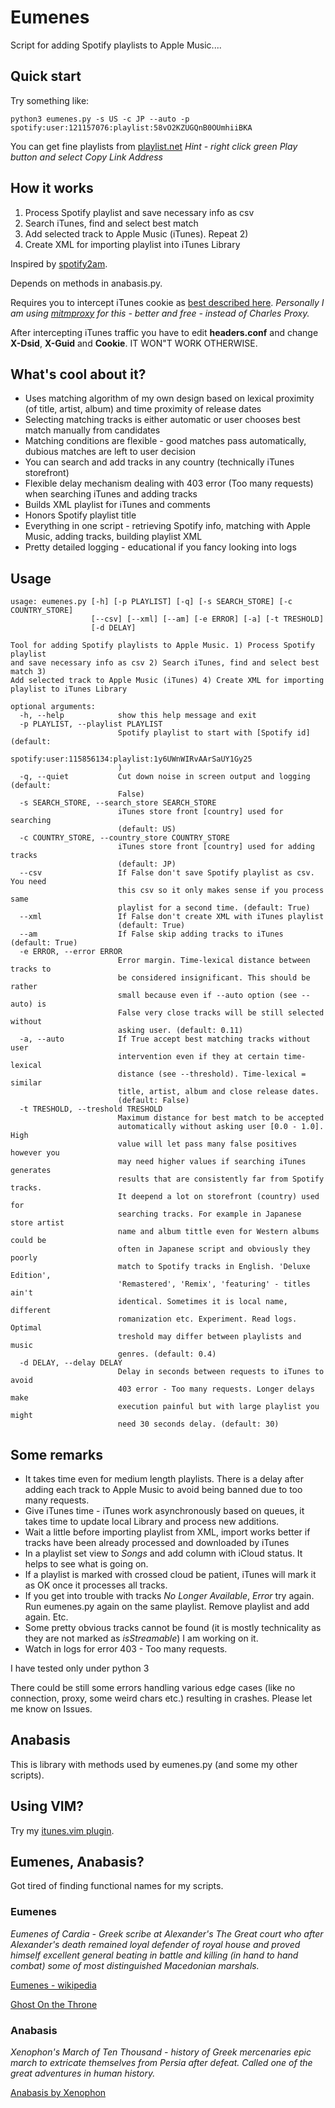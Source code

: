 # Eumenes

Script for adding Spotify playlists to Apple Music....


## Quick start

Try something like:

```
python3 eumenes.py -s US -c JP --auto -p spotify:user:121157076:playlist:58vO2KZUGQnB0OUmhiiBKA
```

You can get fine playlists from [playlist.net](http://playlists.net/) *Hint - right click green Play button and select Copy Link Address*

## How it works

1) Process Spotify playlist and save necessary info as csv
2) Search iTunes, find and select best match
3) Add selected track to Apple Music (iTunes). Repeat 2)
4) Create XML for importing playlist into iTunes Library

Inspired by [spotify2am](https://github.com/simonschellaert/spotify2am).

Depends on methods in anabasis.py.

Requires you to intercept iTunes cookie as [best described here](https://apple.stackexchange.com/questions/193731/sync-transfer-spotify-playlist-to-apple-music/194528).
*Personally I am using [mitmproxy](https://github.com/mitmproxy/mitmproxy) for this - better and free - instead of Charles Proxy.*

After intercepting iTunes traffic you have to edit **headers.conf** and change **X-Dsid**, **X-Guid** and **Cookie**. 
IT WON"T WORK OTHERWISE.

## What's cool about it?

* Uses matching algorithm of my own design based on lexical proximity (of title, artist, album) and time proximity of release dates
* Selecting matching tracks is either automatic or user chooses best match manually from candidates
* Matching conditions are flexible - good matches pass automatically, dubious matches are left to user decision
* You can search and add tracks in any country (technically iTunes storefront)
* Flexible delay mechanism dealing with 403 error (Too many requests) when searching iTunes and adding tracks
* Builds XML playlist for iTunes and comments
* Honors Spotify playlist title 
* Everything in one script - retrieving Spotify info, matching with Apple Music, adding tracks, building playlist XML
* Pretty detailed logging - educational if you fancy looking into logs

## Usage

```
usage: eumenes.py [-h] [-p PLAYLIST] [-q] [-s SEARCH_STORE] [-c COUNTRY_STORE]
                  [--csv] [--xml] [--am] [-e ERROR] [-a] [-t TRESHOLD]
                  [-d DELAY]

Tool for adding Spotify playlists to Apple Music. 1) Process Spotify playlist
and save necessary info as csv 2) Search iTunes, find and select best match 3)
Add selected track to Apple Music (iTunes) 4) Create XML for importing
playlist to iTunes Library

optional arguments:
  -h, --help            show this help message and exit
  -p PLAYLIST, --playlist PLAYLIST
                        Spotify playlist to start with [Spotify id] (default:
                        spotify:user:115856134:playlist:1y6UWnWIRvAArSaUY1Gy25
                        )
  -q, --quiet           Cut down noise in screen output and logging (default:
                        False)
  -s SEARCH_STORE, --search_store SEARCH_STORE
                        iTunes store front [country] used for searching
                        (default: US)
  -c COUNTRY_STORE, --country_store COUNTRY_STORE
                        iTunes store front [country] used for adding tracks
                        (default: JP)
  --csv                 If False don't save Spotify playlist as csv. You need
                        this csv so it only makes sense if you process same
                        playlist for a second time. (default: True)
  --xml                 If False don't create XML with iTunes playlist
                        (default: True)
  --am                  If False skip adding tracks to iTunes (default: True)
  -e ERROR, --error ERROR
                        Error margin. Time-lexical distance between tracks to
                        be considered insignificant. This should be rather
                        small because even if --auto option (see --auto) is
                        False very close tracks will be still selected without
                        asking user. (default: 0.11)
  -a, --auto            If True accept best matching tracks without user
                        intervention even if they at certain time-lexical
                        distance (see --threshold). Time-lexical = similar
                        title, artist, album and close release dates.
                        (default: False)
  -t TRESHOLD, --treshold TRESHOLD
                        Maximum distance for best match to be accepted
                        automatically without asking user [0.0 - 1.0]. High
                        value will let pass many false positives however you
                        may need higher values if searching iTunes generates
                        results that are consistently far from Spotify tracks.
                        It deepend a lot on storefront (country) used for
                        searching tracks. For example in Japanese store artist
                        name and album tittle even for Western albums could be
                        often in Japanese script and obviously they poorly
                        match to Spotify tracks in English. 'Deluxe Edition',
                        'Remastered', 'Remix', 'featuring' - titles ain't
                        identical. Sometimes it is local name, different
                        romanization etc. Experiment. Read logs. Optimal
                        treshold may differ between playlists and music
                        genres. (default: 0.4)
  -d DELAY, --delay DELAY
                        Delay in seconds between requests to iTunes to avoid
                        403 error - Too many requests. Longer delays make
                        execution painful but with large playlist you might
                        need 30 seconds delay. (default: 30)
```

## Some remarks

* It takes time even for medium length playlists. There is a delay after adding each track to Apple Music to avoid being banned due to too many requests.
* Give iTunes time - iTunes work asynchronously based on queues, it takes time to update local Library and process new additions.
* Wait a little before importing playlist from XML, import works better if tracks have been already processed and downloaded by iTunes
* In a playlist set view to *Songs* and add column with iCloud status. It helps to see what is going on.
* If a playlist is marked with crossed cloud be patient, iTunes will mark it as OK once it processes all tracks.
* If you get into trouble with tracks *No Longer Available*, *Error* try again. Run eumenes.py again on the same playlist. Remove playlist and add again. Etc.
* Some pretty obvious tracks cannot be found (it is mostly technicality as they are not marked as *isStreamable*) I am working on it.
* Watch in logs for error 403 - Too many requests.


I have tested only under python 3

There could be still some errors handling various edge cases (like no connection, proxy, some weird chars etc.) resulting in crashes. Please let me know on Issues.

## Anabasis

This is library with methods used by eumenes.py (and some my other scripts).

## Using VIM?

Try my [itunes.vim plugin](https://github.com/chew-z/itunes.vim).

## Eumenes, Anabasis?

Got tired of finding functional names for my scripts.

### Eumenes

*Eumenes of Cardia - Greek scribe at Alexander's The Great court who after Alexander's death remained loyal defender of royal house and proved himself excellent general beating in battle and killing (in hand to hand combat) some of most distinguished Macedonian marshals.*

[Eumenes - wikipedia](https://en.wikipedia.org/wiki/Eumenes)

[Ghost On the Throne](http://www.goodreads.com/book/show/10767816-ghost-on-the-throne#)

### Anabasis

*Xenophon's March of Ten Thousand - history of Greek mercenaries epic march to extricate themselves from Persia after defeat. Called one of the great adventures in human history.*

[Anabasis by Xenophon](http://www.gutenberg.org/ebooks/1170?msg=welcome_stranger)


